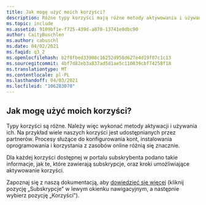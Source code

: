 ```yaml
---
title: Jak mogę użyć moich korzyści?
description: Różne typy korzyści mają różne metody aktywowania i używania. Na przykład wiele naszych korzyści jest udostępnianych przez...
ms.topic: include
ms.assetid: 9109bf1e-f725-439d-a870-13741e0dbc90
author: CaityBuschlen
ms.author: cabuschl
ms.date: 04/02/2021
ms.faqid: q3_2
ms.openlocfilehash: b2f8fbed33908c16252d958d627e4d19f07c1c13
ms.sourcegitcommit: 4bf7d82eb3a837ad5d1ae5c110039cbf74258f18
ms.translationtype: MT
ms.contentlocale: pl-PL
ms.lasthandoff: 04/03/2021
ms.locfileid: "106283070"
---
```

## <a name="how-do-i-use-my-benefits"></a>Jak mogę użyć moich korzyści?

Typy korzyści są różne.  Należy więc wykonać metody aktywacji i używania ich. Na przykład wiele naszych korzyści jest udostępnianych przez partnerów.  Procesy służące do konfigurowania kont, instalowania oprogramowania i korzystania z zasobów online różnią się znacznie.

Dla każdej korzyści dostępnej w portalu subskrybenta podano takie informacje, jak te, które zawierają subskrypcje, oraz kroki umożliwiające aktywowanie korzyści.

Zapoznaj się z naszą dokumentacją, aby [dowiedzieć się więcej](https://docs.microsoft.com/visualstudio/subscriptions/about-benefits) (kliknij pozycję „Subskrypcje” w lewym okienku nawigacyjnym, a następnie wybierz pozycję „Korzyści”).
